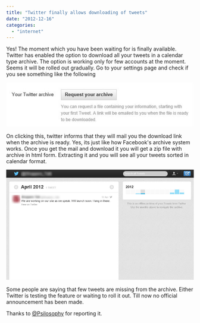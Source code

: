 ```yaml
---
title: "Twitter finally allows downloading of tweets"
date: "2012-12-16"
categories: 
  - "internet"
---
```


Yes! The moment which you have been waiting for is finally available. Twitter has enabled the option to download all your tweets in a calendar type archive. The option is working only for few accounts at the moment. Seems it will be rolled out gradually. Go to your settings page and check if you see something like the following

![Twitter Archive Option](images/twitterarchive.jpg#center)

On clicking this, twitter informs that they will mail you the download link when the archive is ready. Yes, its just like how Facebook's archive system works. Once you get the mail and download it you will get a zip file with archive in html form. Extracting it and you will see all your tweets sorted in calendar format.

![Twitter Web Archive](images/twitterwebarchive.jpg#center)

Some people are saying that few tweets are missing from the archive. Either Twitter is testing the feature or waiting to roll it out. Till now no official announcement has been made.

Thanks to [@Psilosophy](https://twitter.com/Psilosophy) for reporting it.
